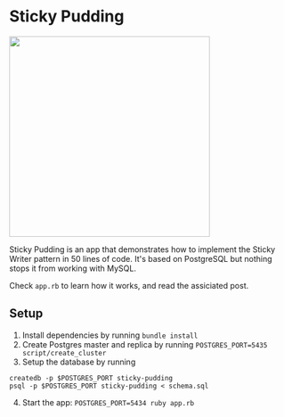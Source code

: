 # Sticky Pudding

<img width="360" src="https://user-images.githubusercontent.com/522155/34395849-c8fcbfb8-eb5b-11e7-80a1-52d8e82d4128.jpg">

Sticky Pudding is an app that demonstrates how to implement the Sticky Writer pattern in 50 lines of code.
It's based on PostgreSQL but nothing stops it from working with MySQL.

Check `app.rb` to learn how it works, and read the assiciated post.

## Setup

1. Install dependencies by running `bundle install`
2. Create Postgres master and replica by running `POSTGRES_PORT=5435 script/create_cluster`
3. Setup the database by running

```
createdb -p $POSTGRES_PORT sticky-pudding
psql -p $POSTGRES_PORT sticky-pudding < schema.sql
```

4. Start the app: `POSTGRES_PORT=5434 ruby app.rb`
